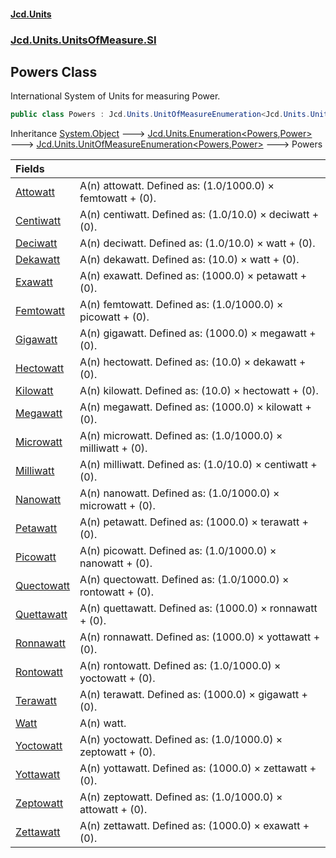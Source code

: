 #### [Jcd.Units](index.md 'index')
### [Jcd.Units.UnitsOfMeasure.SI](Jcd.Units.UnitsOfMeasure.SI.md 'Jcd.Units.UnitsOfMeasure.SI')

## Powers Class

International System of Units for measuring Power.

```csharp
public class Powers : Jcd.Units.UnitOfMeasureEnumeration<Jcd.Units.UnitsOfMeasure.SI.Powers, Jcd.Units.UnitTypes.Power>
```

Inheritance [System.Object](https://docs.microsoft.com/en-us/dotnet/api/System.Object 'System.Object') &#129106; [Jcd.Units.Enumeration&lt;](Enumeration_TEnumeration,T_.md 'Jcd.Units.Enumeration<TEnumeration,T>')[Powers](Powers.md 'Jcd.Units.UnitsOfMeasure.SI.Powers')[,](Enumeration_TEnumeration,T_.md 'Jcd.Units.Enumeration<TEnumeration,T>')[Power](Power.md 'Jcd.Units.UnitTypes.Power')[&gt;](Enumeration_TEnumeration,T_.md 'Jcd.Units.Enumeration<TEnumeration,T>') &#129106; [Jcd.Units.UnitOfMeasureEnumeration&lt;](UnitOfMeasureEnumeration_TEnumeration,T_.md 'Jcd.Units.UnitOfMeasureEnumeration<TEnumeration,T>')[Powers](Powers.md 'Jcd.Units.UnitsOfMeasure.SI.Powers')[,](UnitOfMeasureEnumeration_TEnumeration,T_.md 'Jcd.Units.UnitOfMeasureEnumeration<TEnumeration,T>')[Power](Power.md 'Jcd.Units.UnitTypes.Power')[&gt;](UnitOfMeasureEnumeration_TEnumeration,T_.md 'Jcd.Units.UnitOfMeasureEnumeration<TEnumeration,T>') &#129106; Powers

| Fields | |
| :--- | :--- |
| [Attowatt](Powers.Attowatt.md 'Jcd.Units.UnitsOfMeasure.SI.Powers.Attowatt') | A(n) attowatt. Defined as: (1.0/1000.0) × femtowatt + (0). |
| [Centiwatt](Powers.Centiwatt.md 'Jcd.Units.UnitsOfMeasure.SI.Powers.Centiwatt') | A(n) centiwatt. Defined as: (1.0/10.0) × deciwatt + (0). |
| [Deciwatt](Powers.Deciwatt.md 'Jcd.Units.UnitsOfMeasure.SI.Powers.Deciwatt') | A(n) deciwatt. Defined as: (1.0/10.0) × watt + (0). |
| [Dekawatt](Powers.Dekawatt.md 'Jcd.Units.UnitsOfMeasure.SI.Powers.Dekawatt') | A(n) dekawatt. Defined as: (10.0) × watt + (0). |
| [Exawatt](Powers.Exawatt.md 'Jcd.Units.UnitsOfMeasure.SI.Powers.Exawatt') | A(n) exawatt. Defined as: (1000.0) × petawatt + (0). |
| [Femtowatt](Powers.Femtowatt.md 'Jcd.Units.UnitsOfMeasure.SI.Powers.Femtowatt') | A(n) femtowatt. Defined as: (1.0/1000.0) × picowatt + (0). |
| [Gigawatt](Powers.Gigawatt.md 'Jcd.Units.UnitsOfMeasure.SI.Powers.Gigawatt') | A(n) gigawatt. Defined as: (1000.0) × megawatt + (0). |
| [Hectowatt](Powers.Hectowatt.md 'Jcd.Units.UnitsOfMeasure.SI.Powers.Hectowatt') | A(n) hectowatt. Defined as: (10.0) × dekawatt + (0). |
| [Kilowatt](Powers.Kilowatt.md 'Jcd.Units.UnitsOfMeasure.SI.Powers.Kilowatt') | A(n) kilowatt. Defined as: (10.0) × hectowatt + (0). |
| [Megawatt](Powers.Megawatt.md 'Jcd.Units.UnitsOfMeasure.SI.Powers.Megawatt') | A(n) megawatt. Defined as: (1000.0) × kilowatt + (0). |
| [Microwatt](Powers.Microwatt.md 'Jcd.Units.UnitsOfMeasure.SI.Powers.Microwatt') | A(n) microwatt. Defined as: (1.0/1000.0) × milliwatt + (0). |
| [Milliwatt](Powers.Milliwatt.md 'Jcd.Units.UnitsOfMeasure.SI.Powers.Milliwatt') | A(n) milliwatt. Defined as: (1.0/10.0) × centiwatt + (0). |
| [Nanowatt](Powers.Nanowatt.md 'Jcd.Units.UnitsOfMeasure.SI.Powers.Nanowatt') | A(n) nanowatt. Defined as: (1.0/1000.0) × microwatt + (0). |
| [Petawatt](Powers.Petawatt.md 'Jcd.Units.UnitsOfMeasure.SI.Powers.Petawatt') | A(n) petawatt. Defined as: (1000.0) × terawatt + (0). |
| [Picowatt](Powers.Picowatt.md 'Jcd.Units.UnitsOfMeasure.SI.Powers.Picowatt') | A(n) picowatt. Defined as: (1.0/1000.0) × nanowatt + (0). |
| [Quectowatt](Powers.Quectowatt.md 'Jcd.Units.UnitsOfMeasure.SI.Powers.Quectowatt') | A(n) quectowatt. Defined as: (1.0/1000.0) × rontowatt + (0). |
| [Quettawatt](Powers.Quettawatt.md 'Jcd.Units.UnitsOfMeasure.SI.Powers.Quettawatt') | A(n) quettawatt. Defined as: (1000.0) × ronnawatt + (0). |
| [Ronnawatt](Powers.Ronnawatt.md 'Jcd.Units.UnitsOfMeasure.SI.Powers.Ronnawatt') | A(n) ronnawatt. Defined as: (1000.0) × yottawatt + (0). |
| [Rontowatt](Powers.Rontowatt.md 'Jcd.Units.UnitsOfMeasure.SI.Powers.Rontowatt') | A(n) rontowatt. Defined as: (1.0/1000.0) × yoctowatt + (0). |
| [Terawatt](Powers.Terawatt.md 'Jcd.Units.UnitsOfMeasure.SI.Powers.Terawatt') | A(n) terawatt. Defined as: (1000.0) × gigawatt + (0). |
| [Watt](Powers.Watt.md 'Jcd.Units.UnitsOfMeasure.SI.Powers.Watt') | A(n) watt. |
| [Yoctowatt](Powers.Yoctowatt.md 'Jcd.Units.UnitsOfMeasure.SI.Powers.Yoctowatt') | A(n) yoctowatt. Defined as: (1.0/1000.0) × zeptowatt + (0). |
| [Yottawatt](Powers.Yottawatt.md 'Jcd.Units.UnitsOfMeasure.SI.Powers.Yottawatt') | A(n) yottawatt. Defined as: (1000.0) × zettawatt + (0). |
| [Zeptowatt](Powers.Zeptowatt.md 'Jcd.Units.UnitsOfMeasure.SI.Powers.Zeptowatt') | A(n) zeptowatt. Defined as: (1.0/1000.0) × attowatt + (0). |
| [Zettawatt](Powers.Zettawatt.md 'Jcd.Units.UnitsOfMeasure.SI.Powers.Zettawatt') | A(n) zettawatt. Defined as: (1000.0) × exawatt + (0). |

